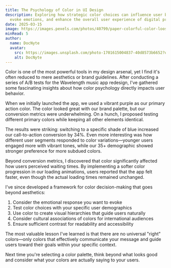 ```yaml
---
title: The Psychology of Color in UI Design
description: Exploring how strategic color choices can influence user behavior,
  evoke emotions, and enhance the overall user experience of digital products.
date: 2025-03-15
image: https://images.pexels.com/photos/40799/paper-colorful-color-loose-40799.jpeg?auto=compress&cs=tinysrgb&w=1260&h=750&dpr=1
minRead: 5
author:
  name: DocNyte
  avatar:
    src: https://images.unsplash.com/photo-1701615004837-40d8573b6652?q=80&w=1480&auto=format&fit=crop&ixlib=rb-4.0.3&ixid=M3wxMjA3fDB8MHxwaG90by1wYWdlfHx8fGVufDB8fHx8fA%3D%3D
    alt: DocNyte
---
```


Color is one of the most powerful tools in my design arsenal, yet I find it's often reduced to mere aesthetics or brand guidelines. After conducting a series of A/B tests for the Wavelength music app redesign, I've gathered some fascinating insights about how color psychology directly impacts user behavior.

When we initially launched the app, we used a vibrant purple as our primary action color. The color looked great with our brand palette, but our conversion metrics were underwhelming. On a hunch, I proposed testing different primary colors while keeping all other elements identical.

The results were striking: switching to a specific shade of blue increased our call-to-action conversion by 34%. Even more interesting was how different user segments responded to color variations—younger users engaged more with vibrant tones, while our 35+ demographic showed stronger preference for more subdued colors.

Beyond conversion metrics, I discovered that color significantly affected how users perceived waiting times. By implementing a softer color progression in our loading animations, users reported that the app felt faster, even though the actual loading times remained unchanged.

I've since developed a framework for color decision-making that goes beyond aesthetics:

1. Consider the emotional response you want to evoke
2. Test color choices with your specific user demographics
3. Use color to create visual hierarchies that guide users naturally
4. Consider cultural associations of colors for international audiences
5. Ensure sufficient contrast for readability and accessibility

The most valuable lesson I've learned is that there are no universal "right" colors—only colors that effectively communicate your message and guide users toward their goals within your specific context.

Next time you're selecting a color palette, think beyond what looks good and consider what your colors are actually saying to your users.
